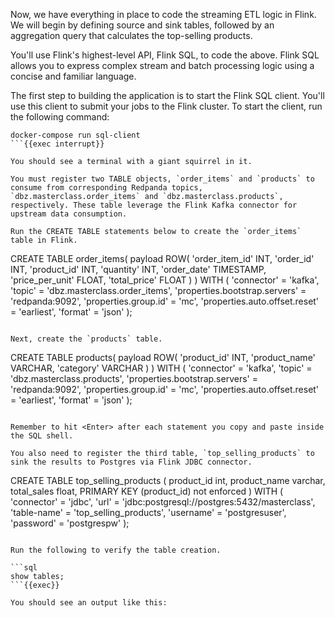 
Now, we have everything in place to code the streaming ETL logic in Flink. We will begin by defining source and sink tables, followed by an aggregation query that calculates the top-selling products. 

You'll use Flink's highest-level API, Flink SQL, to code the above. Flink SQL allows you to express complex stream and batch processing logic using a concise and familiar language.

The first step to building the application is to start the Flink SQL client. You'll use this client to submit your jobs to the Flink cluster.
To start the client, run the following command:

```
docker-compose run sql-client
```{{exec interrupt}}

You should see a terminal with a giant squirrel in it.

You must register two TABLE objects, `order_items` and `products` to consume from corresponding Redpanda topics, `dbz.masterclass.order_items` and `dbz.masterclass.products`, respectively. These table leverage the Flink Kafka connector for upstream data consumption. 

Run the CREATE TABLE statements below to create the `order_items` table in Flink.

```
CREATE TABLE order_items(
    payload ROW(
        'order_item_id' INT,
        'order_id' INT,
        'product_id' INT,
        'quantity' INT,
        'order_date' TIMESTAMP,
        'price_per_unit' FLOAT,
        'total_price' FLOAT
    )
) WITH (
    'connector' = 'kafka',
    'topic' = 'dbz.masterclass.order_items',
    'properties.bootstrap.servers' = 'redpanda:9092',
    'properties.group.id' = 'mc',
    'properties.auto.offset.reset' = 'earliest',
    'format' = 'json'
);
```{{exec}}

Next, create the `products` table.

```
CREATE TABLE products(
    payload ROW(
        'product_id' INT,
        'product_name' VARCHAR,
        'category' VARCHAR
    )
) WITH (
    'connector' = 'kafka',
    'topic' = 'dbz.masterclass.products',
    'properties.bootstrap.servers' = 'redpanda:9092',
    'properties.group.id' = 'mc',
    'properties.auto.offset.reset' = 'earliest',
    'format' = 'json'
);
```{{exec}}

Remember to hit <Enter> after each statement you copy and paste inside the SQL shell.

You also need to register the third table, `top_selling_products` to sink the results to Postgres via Flink JDBC connector.

```
CREATE TABLE top_selling_products (
    product_id int,
    product_name varchar,
    total_sales float,
    PRIMARY KEY (product_id) not enforced
) WITH (
    'connector' = 'jdbc',
    'url' = 'jdbc:postgresql://postgres:5432/masterclass',
    'table-name' = 'top_selling_products',
    'username' = 'postgresuser',
    'password' = 'postgrespw'
);
```{{exec}}

Run the following to verify the table creation.

```sql
show tables;
```{{exec}}

You should see an output like this:
